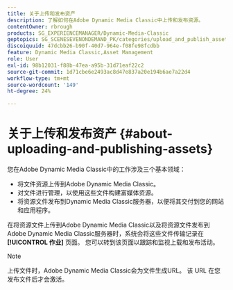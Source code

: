 ```yaml
---
title: 关于上传和发布资产
description: 了解如何在Adobe Dynamic Media Classic中上传和发布资源。
contentOwner: rbrough
products: SG_EXPERIENCEMANAGER/Dynamic-Media-Classic
geptopics: SG_SCENESEVENONDEMAND_PK/categories/upload_and_publish_assets
discoiquuid: 47dcbb26-b90f-40d7-964e-f08fe98fcdbb
feature: Dynamic Media Classic,Asset Management
role: User
exl-id: 98b12031-f88b-47ea-a95b-31d71eaf22c2
source-git-commit: 1d71cbe6e2493ac8d47e837a20e194b6ae7a22d4
workflow-type: tm+mt
source-wordcount: '149'
ht-degree: 24%

---
```


# 关于上传和发布资产 {#about-uploading-and-publishing-assets}

您在Adobe Dynamic Media Classic中的工作涉及三个基本领域：

* 将文件资源上传到Adobe Dynamic Media Classic。
* 对文件进行管理，以使用这些文件构建富媒体资源。
* 将资源文件发布到Dynamic Media Classic服务器，以便将其交付到您的网站和应用程序。

在将资源文件上传到Adobe Dynamic Media Classic以及将资源文件发布到Adobe Dynamic Media Classic服务器时，系统会将这些文件传输记录在 **[!UICONTROL 作业]** 页面。 您可以转到该页面以跟踪和监视上载和发布活动。

>[!NOTE]
>
>上传文件时，Adobe Dynamic Media Classic会为文件生成URL。 该 URL 在您发布文件后才会激活。

<!-- >[!NOTE]
>
>A new Instant Publish feature was made available shortly after the release of Adobe Dynamic Media Classic 6.0. This feature, which publishes assets immediately with one step, is being rolled out gradually, replacing the **[!UICONTROL Mark for Publish]** functionality. Some users will continue to see the current interface and functionality for a while, until they are included in the rollout. In addition, some assets will continue to use the “Mark for Publish” process for a while after the rollout. -->
